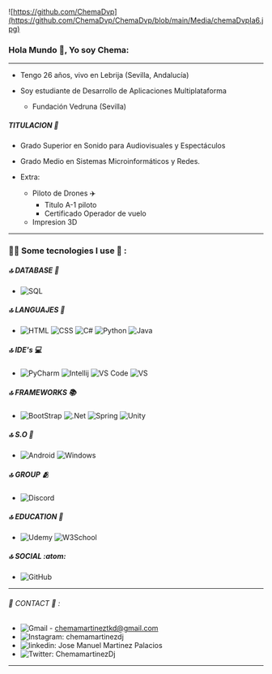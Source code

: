 ![https://github.com/ChemaDvp](https://github.com/ChemaDvp/ChemaDvp/blob/main/Media/chemaDvpIa6.jpg)


### Hola Mundo 👋, Yo soy Chema:

***

* Tengo 26 años, vivo en Lebrija (Sevilla, Andalucía)

* Soy estudiante de Desarrollo de Aplicaciones Multiplataforma
  * Fundación Vedruna (Sevilla)

##### TITULACION 📑
* Grado Superior en Sonido para Audiovisuales y Espectáculos

* Grado Medio en Sistemas Microinformáticos y Redes.

* Extra:
  * Piloto de Drones ✈️
    * Titulo A-1 piloto
    * Certificado Operador de vuelo
  * Impresion 3D

---

### 👩‍💻 Some tecnologies I use 🎯 :
##### 🔝 DATABASE 📂
- ![SQL](https://img.shields.io/badge/MySQL-005C84?style=for-the-badge&logo=mysql&logoColor=white)

##### 🔝 LANGUAJES 📑
- ![HTML](https://img.shields.io/badge/HTML5-E34F26?style=for-the-badge&logo=html5&logoColor=white) ![CSS](https://img.shields.io/badge/CSS3-1572B6?style=for-the-badge&logo=css3&logoColor=white) ![C#](https://img.shields.io/badge/C%23-239120?style=for-the-badge&logo=c-sharp&logoColor=white) ![Python](https://img.shields.io/badge/Python-FFD43B?style=for-the-badge&logo=python&logoColor=blue) ![Java](https://img.shields.io/badge/java-%23ED8B00.svg?style=for-the-badge&logo=openjdk&logoColor=white)

##### 🔝 IDE's 💻
- ![PyCharm](https://img.shields.io/badge/PyCharm-000000.svg?&style=for-the-badge&logo=PyCharm&logoColor=white) ![Intellij](https://img.shields.io/badge/IntelliJ_IDEA-000000.svg?style=for-the-badge&logo=intellij-idea&logoColor=white) ![VS Code](https://img.shields.io/badge/VSCode-0078D4?style=for-the-badge&logo=visual%20studio%20code&logoColor=white) ![VS](https://img.shields.io/badge/Visual_Studio-5C2D91?style=for-the-badge&logo=visual%20studio&logoColor=white)

##### 🔝 FRAMEWORKS 📚
- ![BootStrap](https://img.shields.io/badge/Bootstrap-563D7C?style=for-the-badge&logo=bootstrap&logoColor=white) ![.Net](https://img.shields.io/badge/.NET-512BD4?style=for-the-badge&logo=dotnet&logoColor=white) ![Spring]( 	https://img.shields.io/badge/Spring-6DB33F?style=for-the-badge&logo=spring&logoColor=white) ![Unity](https://img.shields.io/badge/Unity-100000?style=for-the-badge&logo=unity&logoColor=white)

##### 🔝 S.O 💾
- ![Android](https://img.shields.io/badge/Android-3DDC84?style=for-the-badge&logo=android&logoColor=white) ![Windows]( 	https://img.shields.io/badge/Windows-0078D6?style=for-the-badge&logo=windows&logoColor=white)


##### 🔝 GROUP 🫂
- ![Discord](https://img.shields.io/badge/Discord-5865F2?style=for-the-badge&logo=discord&logoColor=white)

##### 🔝 EDUCATION 📖
- ![Udemy](https://img.shields.io/badge/Udemy-EC5252?style=for-the-badge&logo=Udemy&logoColor=white) ![W3School](https://img.shields.io/badge/W3Schools-04AA6D?style=for-the-badge&logo=W3Schools&logoColor=white)


##### 🔝 SOCIAL :atom:
- ![GitHub](https://img.shields.io/badge/GitHub-100000?style=for-the-badge&logo=github&logoColor=white)
---

###### 📱 CONTACT 📧 :

- ![Gmail](https://img.shields.io/badge/Gmail-D14836?style=for-the-badge&logo=gmail&logoColor=white) - chemamartineztkd@gmail.com
- ![Instagram:](https://img.shields.io/badge/Instagram-E4405F?style=for-the-badge&logo=instagram&logoColor=white) chemamartinezdj
- ![linkedin:](https://img.shields.io/badge/LinkedIn-0077B5?style=for-the-badge&logo=linkedin&logoColor=white) Jose Manuel Martinez Palacios
- ![Twitter:](https://img.shields.io/badge/Twitter-1DA1F2?style=for-the-badge&logo=twitter&logoColor=white) ChemamartinezDj

---
